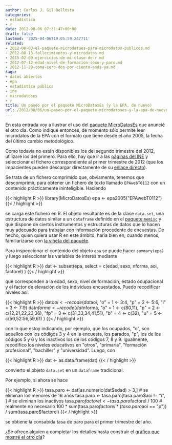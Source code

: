 ```yaml
---
author: Carlos J. Gil Bellosta
categories:
- estadística
- r
date: 2012-08-06 07:31:47+00:00
draft: false
lastmod: '2025-04-06T19:05:59.247711'
related:
- 2012-08-03-el-paquete-microdataes-para-microdatos-publicos.md
- 2012-08-13-fallecimientos-y-microdatos.md
- 2015-02-09-ejercicios-de-mi-clase-de-r.md
- 2012-07-12-edad-nivel-de-formacion-sexo-y-paro.md
- 2012-11-28-coma-cero-dos-por-ciento-anda-ya.md
tags:
- datos abiertos
- epa
- estadística pública
- ine
- microdatoses
- r
title: Un paseo por el paquete MicroDatosEs (y la EPA, de nuevo)
url: /2012/08/06/un-paseo-por-el-paquete-microdatoses-y-la-epa-de-nuevo/
---
```


En esta entrada voy a ilustrar el uso del [paquete MicroDatosEs](https://datanalytics.com/2012/08/03/el-paquete-microdataes-para-microdatos-publicos/) que anuncié el otro día. Como indiqué entonces, de momento sólo permite leer microdatos de la EPA con el formato que tiene desde el año 2005, la fecha del último cambio metodológico.

Como todavía no están disponibles los del segundo trimestre del 2012, utilizaré los del primero. Para ello, hay que ir a las [páginas del INE](http://www.ine.es/prodyser/micro_epa.htm) y seleccionar el fichero correspondiente al primer trimestre de 2012 (que los impacientes pueden descargar directamente de su [enlace directo](ftp://www.ine.es/temas/epa/datos_1t12.zip)).

Se trata de un fichero comprimido que, obviamente, tenemos que descomprimir, para obtener un fichero de texto llamado `EPAwebT0112` con un contenido prácticamente ininteligible. Haciendo

{{< highlight R >}}
library(MicroDatosEs)
epa <- epa2005("EPAwebT0112")
{{< / highlight >}}

se carga este fichero en R. El objeto resultante es de la clase `data.set`, una estructura de datos similar a un `dataframe` definido en el [paquete `memisc`](http://cran.r-project.org/web/packages/memisc/index.html) y que dispone de ciertos instrumentos y estructuras de datos que lo hacen muy adecuado para trabajar con información procedente de encuestas. De hecho, quien quiera usar R en este ámbito, haría bien en, cuando menos, familiarizarse con [la viñeta del paquete](http://cran.r-project.org/web/packages/memisc/vignettes/anes48.pdf).

Para inspeccionar el contenido del objeto `epa` se puede hacer `summary(epa)` y luego seleccionar las variables de interés mediante

{{< highlight R >}}
dat <- subset(epa, select = c(edad, sexo, nforma, aoi, factorel) )
{{< / highlight >}}

que corresponden a la edad, sexo, nivel de formación, estado ocupacional y el factor de elevación de los individuos encuestados. Puedo recodificar niveles así:

{{< highlight R >}}
dat$aoi <- recode(dat$aoi, "o" = 1 <- 3:4,
    "p" = 2 <- 5:6, "i" = 3 <- 7:9)
dat$nforma <- recode( dat$nforma,
    "o"  = 1 <- c(80,11),
    "p"  = 2 <- c(12,21,22,23,36),
    "fp" = 3 <- c(31,33,34,41,51),
    "b"  = 4 <- c(32),
    "u"  = 5 <- c(50,52:56,59,61) )
{{< / highlight >}}

con lo que estoy indicando, por ejemplo, que los ocupados, "o", son aquellos con los códigos 3 y 4 en la encuesta, los parados, "p", los de los códigos 5 y 6 y los inactivos los de los códigos 7, 8 y 9. Igualmente, recodifico los niveles educativos en "otros", "primaria", "formación profesional", "bachiller" y "universidad". Luego, con

{{< highlight R >}}
dat <- as.data.frame(dat)
{{< / highlight >}}

convierto el objeto `data.set` en un `dataframe` tradicional.

Por ejemplo, si ahora se hace

{{< highlight R >}}
tasa.paro <- dat[as.numeric(dat$edad) > 3,]     # se eliminan los menores de 16 años
tasa.paro <- tasa.paro[tasa.paro$aoi != "i", ]   # se eliminan los inactivos
tasa.paro$factorel <- tasa.paro$factorel / 100    # realmente no necesario
100 * sum(tasa.paro$factorel * (tasa.paro$aoi == "p")) / sum(tasa.paro$factorel)
{{< / highlight >}}

se obtiene la consabida tasa de paro para el primer trimestre del año.

¿Se ofrece alguien a completar los detalles hasta construir el [gráfico que mostré el otro día](https://datanalytics.com/2012/07/12/edad-nivel-de-formacion-sexo-y-paro/)?